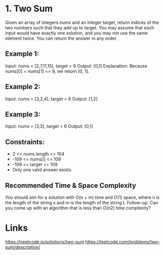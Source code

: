# 1. Two Sum

Given an array of integers nums and an integer target, return indices of the two numbers such that they add up to target.
You may assume that each input would have exactly one solution, and you may not use the same element twice.
You can return the answer in any order.

## Example 1:
Input: nums = [2,7,11,15], target = 9
Output: [0,1]
Explanation: Because nums[0] + nums[1] == 9, we return [0, 1].

## Example 2:
Input: nums = [3,2,4], target = 6
Output: [1,2]

## Example 3:
Input: nums = [3,3], target = 6
Output: [0,1]
 
## Constraints:
* 2 <= nums.length <= 104
* -109 <= nums[i] <= 109
* -109 <= target <= 109
* Only one valid answer exists.
 
## Recommended Time & Space Complexity
You should aim for a solution with O(n + m) time and O(1) space, where n is the length of the string s and m is the length of the string t.
Follow-up: Can you come up with an algorithm that is less than O(n2) time complexity?

# Links
https://neetcode.io/solutions/two-sum
https://leetcode.com/problems/two-sum/description/
